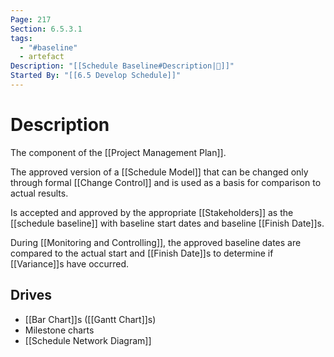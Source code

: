 ```yaml
---
Page: 217
Section: 6.5.3.1
tags:
  - "#baseline"
  - artefact
Description: "[[Schedule Baseline#Description|📝]]"
Started By: "[[6.5 Develop Schedule]]"
---
```

# Description
The component of the [[Project Management Plan]].

The approved version of a [[Schedule Model]] that can be changed only through formal [[Change Control]] and is used as a basis for comparison to actual results.

Is accepted and approved by the appropriate [[Stakeholders]] as the [[schedule baseline]] with baseline start dates and baseline [[Finish Date]]s.

During [[Monitoring and Controlling]], the approved baseline dates are compared to the actual start and [[Finish Date]]s to determine if [[Variance]]s have occurred.
## Drives
* [[Bar Chart]]s ([[Gantt Chart]]s)
* Milestone charts
* [[Schedule Network Diagram]]


